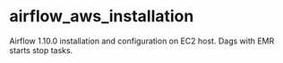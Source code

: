# airflow_aws_installation
Airflow 1.10.0 installation and configuration on EC2 host. Dags with EMR starts stop tasks.

